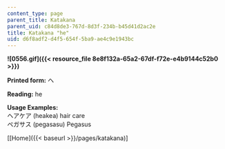 ```yaml
---
content_type: page
parent_title: Katakana
parent_uid: c84d8de3-767d-8d3f-234b-b45d41d2ac2e
title: Katakana "he"
uid: d6f8adf2-d4f5-654f-5ba9-ae4c9e1943bc
---
```


**![0556.gif]({{< resource_file 8e8f132a-65a2-67df-f72e-e4b9144c52b0 >}})**

**Printed form:** ヘ

**Reading:** he

**Usage Examples:**  
ヘアケア (heakea) hair care  
ペガサス (pegasasu) Pegasus

\[[Home]({{< baseurl >}}/pages/katakana)\]